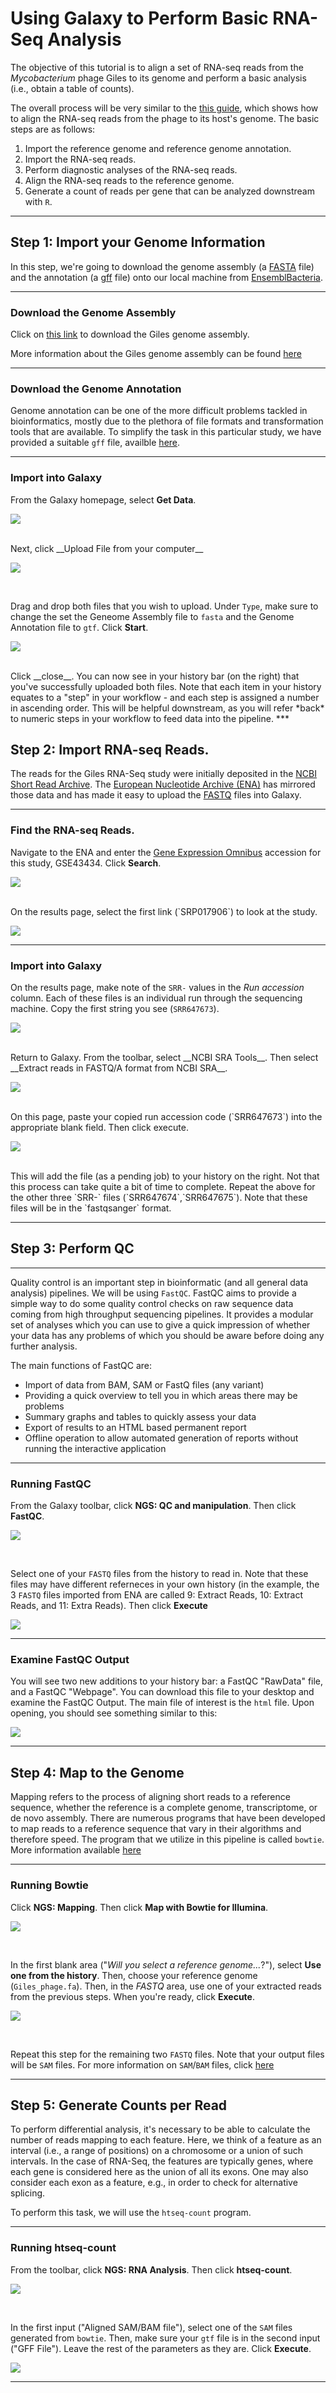 
# Using Galaxy to Perform Basic RNA-Seq Analysis

The objective of this tutorial is to align a set of RNA-seq reads from the *Mycobacterium* phage Giles to its genome and perform a basic analysis (i.e., obtain a table of counts).

The overall process will be very similar to the [this guide](http://rpubs.com/kylescotshank/216067), which shows how to align the RNA-seq reads from the phage to its host's genome. The basic steps are as follows: 

  1. Import the reference genome and reference genome annotation.
  2. Import the RNA-seq reads.
  3. Perform diagnostic analyses of the RNA-seq reads.
  4. Align the RNA-seq reads to the reference genome.
  5. Generate a count of reads per gene that can be analyzed downstream with `R`.

***

## Step 1: Import your Genome Information

In this step, we're going to download the genome assembly (a [FASTA](http://zhanglab.ccmb.med.umich.edu/FASTA/) file) and the annotation (a [gff](http://useast.ensembl.org/info/website/upload/gff.html) file) onto our local machine from [EnsemblBacteria](http://bacteria.ensembl.org/index.html).

***

### Download the Genome Assembly

Click on [this link](http://applbio.mdibl.org/giles_phage.fa) to download the Giles genome assembly.

More information about the Giles genome assembly can be found [here](http://phagesdb.org/phages/Giles/)

***

### Download the Genome Annotation

Genome annotation can be one of the more difficult problems tackled in bioinformatics, mostly due to the plethora of file formats and transformation tools that are available. To simplify the task in this particular study, we have provided a suitable `gff` file, availble [here](http://applbio.mdibl.org/giles_phage.gtf).

***

### Import into Galaxy

From the Galaxy homepage, select __Get Data__.

![](Galaxy_GetData.tiff)

<br>
Next, click __Upload File from your computer__
  
   
![](Galaxy_UploadFileFromYourComputer.tiff)

<br>

Drag and drop both files that you wish to upload. Under `Type`, make sure to change the set the Geneome Assembly file to `fasta` and the Genome Annotation file to `gtf`. Click __Start__.

![](Galaxy_UploadScreen.tiff)

<br>
Click __close__. You can now see in your history bar (on the right) that you've successfully uploaded both files. Note that each item in your history equates to a "step" in your workflow - and each step is assigned a number in ascending order. This will be helpful downstream, as you will refer *back* to numeric steps in your workflow to feed data into the pipeline. 
***

## Step 2: Import RNA-seq Reads. 

The reads for the Giles RNA-Seq study were initially deposited in the [NCBI Short Read Archive](https://www.ncbi.nlm.nih.gov/sra).  The [European Nucleotide Archive (ENA)](http://www.ebi.ac.uk/ena) has mirrored those data and has made it easy to upload the [FASTQ](https://en.wikipedia.org/wiki/FASTQ_format) files into Galaxy.  

***

### Find the RNA-seq Reads.

Navigate to the ENA and enter the [Gene Expression Omnibus](https://www.ncbi.nlm.nih.gov/geo/) accession for this study, GSE43434. Click __Search__.

![](ENA_Search.tiff)

<br>
On the results page, select the first link (`SRP017906`) to look at the study. 

![](ENA_Results.tiff)

***

### Import into Galaxy

On the results page, make note of the `SRR-` values in the _Run accession_ column. Each of these files is an individual run through the sequencing machine. Copy the first string you see (`SRR647673`). 

![](ENA_ResultsList.tiff)

<br>
Return to Galaxy. From the toolbar, select __NCBI SRA Tools__. Then select __Extract reads in FASTQ/A format from NCBI SRA__.

![](Galaxy_NCBITools.tiff)

<br>
On this page, paste your copied run accession code (`SRR647673`) into the appropriate blank field. Then click execute. 

![](Galaxy_ExtractReads.tiff)

<br>
This will add the file (as a pending job) to your history on the right. Not that this process can take quite a bit of time to complete. Repeat the above for the other three `SRR-` files (`SRR647674`,`SRR647675`). Note that these files will be in the `fastqsanger` format.

***

## Step 3: Perform QC 

***

Quality control is an important step in bioinformatic (and all general data analysis) pipelines. We will be using `FastQC`. FastQC aims to provide a simple way to do some quality control checks on raw sequence data coming from high throughput sequencing pipelines. It provides a modular set of analyses which you can use to give a quick impression of whether your data has any problems of which you should be aware before doing any further analysis.

The main functions of FastQC are:

  * Import of data from BAM, SAM or FastQ files (any variant)
  * Providing a quick overview to tell you in which areas there may be problems
  * Summary graphs and tables to quickly assess your data
  * Export of results to an HTML based permanent report
  * Offline operation to allow automated generation of reports without running the interactive application
  
***

### Running FastQC

From the Galaxy toolbar, click __NGS: QC and manipulation__. Then click __FastQC__.

![](Galaxy_FindFastQC.tiff)

<br>

Select one of your `FASTQ` files from the history to read in. Note that these files may have different referneces in your own history (in the example, the 3 `FASTQ` files imported from ENA are called 9: Extract Reads, 10: Extract Reads, and 11: Extra Reads). Then click __Execute__

![](Galaxy_RunFastQC.tiff)

***

### Examine FastQC Output

You will see two new additions to your history bar: a FastQC "RawData" file, and a FastQC "Webpage". You can download this file to your desktop and examine the FastQC Output. The main file of interest is the `html` file. Upon opening, you should see something similar to this:

![](FastQC.tiff)


***

## Step 4: Map to the Genome

Mapping refers to the process of aligning short reads to a reference sequence, whether the reference is a complete genome, transcriptome, or de novo assembly. There are numerous programs that have been developed to map reads to a reference sequence that vary in their algorithms and therefore speed. The program that we utilize in this pipeline is called `bowtie`. More information available [here](http://bowtie-bio.sourceforge.net/index.shtml)

***

### Running Bowtie

Click __NGS: Mapping__. Then click __Map with Bowtie for Illumina__.

![](Galaxy_FindBowtie.tiff)

<br>

In the first blank area ("_Will you select a reference genome..._?"), select __Use one from the history__. Then, choose your reference genome (`Giles_phage.fa`). Then, in the _FASTQ_ area, use one of your extracted reads from the previous steps. When you're ready, click __Execute__. 

![](Galaxy_UseBowtie.tiff)

<br>

Repeat this step for the remaining two `FASTQ` files. Note that your output files will be `SAM` files. For more information on `SAM`/`BAM` files, click [here](http://samtools.github.io/hts-specs/SAMv1.pdf)

***

## Step 5: Generate Counts per Read

To perform differential analysis, it's necessary to be able to calculate the number of reads mapping to each feature. Here, we think of a feature as an interval (i.e., a range of positions) on a chromosome or a union of such intervals. In the case of RNA-Seq, the features are typically genes, where each gene is considered here as the union of all its exons. One may also consider each exon as a feature, e.g., in order to check for alternative splicing. 

To perform this task, we will use the `htseq-count` program.

***

### Running htseq-count

From the toolbar, click __NGS: RNA Analysis__. Then click __htseq-count__.

![](Galaxy_FindHTSeq.tiff)

<br>

In the first input ("Aligned SAM/BAM file"), select one of the `SAM` files generated from `bowtie`. Then, make sure your `gtf` file is in the second input ("GFF File"). Leave the rest of the parameters as they are. Click __Execute__.

![](Galaxy_RunHTSeq.tiff)

***
